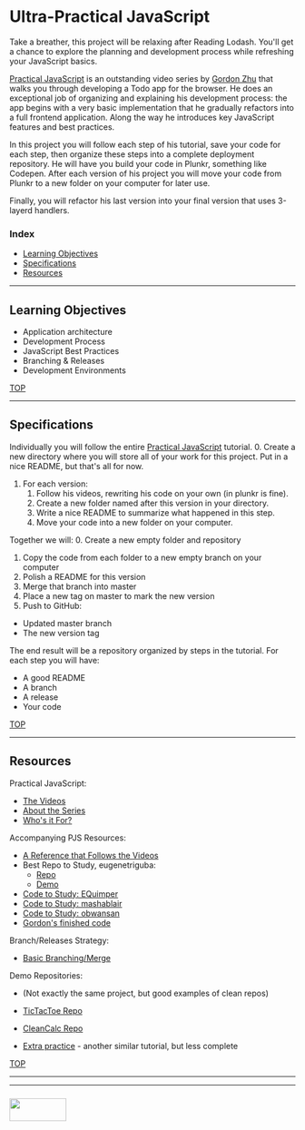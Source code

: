# Ultra-Practical JavaScript

Take a breather, this project will be relaxing after Reading Lodash.  You'll get a chance to explore the planning and development process while refreshing your JavaScript basics.

[Practical JavaScript](https://watchandcode.com/p/practical-javascript) is an outstanding video series by [Gordon Zhu](https://github.com/gordonmzhu) that walks you through developing a Todo app for the browser.  He does an exceptional job of organizing and explaining his development process: the app begins with a very basic implementation that he gradually refactors into a full frontend application. Along the way he introduces key JavaScript features and best practices.

In this project you will follow each step of his tutorial, save your code for each step, then organize these steps into a complete deployment repository.  He will have you build your code in Plunkr, something like Codepen.  After each version of his project you will move your code from Plunkr to a new folder on your computer for later use.

Finally, you will refactor his last version into your final version that uses 3-layerd handlers.

### Index
* [Learning Objectives](#learning-objectives)
* [Specifications](#specifications)
* [Resources](#resources)

---

## Learning Objectives

* Application architecture
* Development Process 
* JavaScript Best Practices
* Branching & Releases
* Development Environments



[TOP](#index)

---

## Specifications

Individually you will follow the entire [Practical JavaScript](https://watchandcode.com/p/practical-javascript) tutorial. 
0. Create a new directory where you will store all of your work for this project. Put in a nice README, but that's all for now.
1. For each version:
    1. Follow his videos, rewriting his code on your own (in plunkr is fine).
    2. Create a new folder named after this version in your directory.
    3. Write a nice README to summarize what happened in this step.
    4. Move your code into a new folder on your computer.



Together we will:
0. Create a new empty folder and repository
1. Copy the code from each folder to a new empty branch on your computer
2. Polish a README for this version
3. Merge that branch into master
4. Place a new tag on master to mark the new version
5. Push to GitHub: 
  * Updated master branch
  * The new version tag


The end result will be a repository organized by steps in the tutorial.  For each step you will have:
* A good README
* A branch
* A release
* Your code


[TOP](#index)

---

## Resources

Practical JavaScript:
* [The Videos](https://watchandcode.com/p/practical-javascript)
* [About the Series](https://thenewstack.io/learning-javascript-gordon-zhu-founder-watch-code/)
* [Who's it For?](https://www.youtube.com/watch?v=gZAQ8qdmC9E)

Accompanying PJS Resources:
* [A Reference that Follows the Videos](https://github.com/GeorgeFourikis/Simplify-JavaScript)
* Best Repo to Study, eugenetriguba: 
  * [Repo](https://github.com/eugenetriguba/practical-js)
  * [Demo](https://eugenetriguba.github.io/practical-js)
* [Code to Study: EQuimper](https://github.com/EQuimper/All-About-Programming/tree/master/Courses/JavaScript/WatchAndCode%20-%20Practical%20JavaScript)
* [Code to Study: mashablair](https://github.com/mashablair/todo-app)
* [Code to Study: obwansan](https://github.com/obwansan/practical-javascript)
* [Gordon's finished code](https://github.com/gordonmzhu/practical-javascript/blob/master/todoList.html)

Branch/Releases Strategy:
* [Basic Branching/Merge](https://docs.microsoft.com/en-us/vsts/git/concepts/git-branching-guidance)

Demo Repositories:
* (Not exactly the same project, but good examples of clean repos)
* [TicTacToe Repo](https://github.com/elewa-student/tic-tac-toe/tree/master)
* [CleanCalc Repo](https://github.com/radovandelic/cleancalc)


* [Extra practice](https://medium.com/@etiennerouzeaud/a-simple-crud-application-with-javascript-ebc82f688c59) - another similar tutorial, but less complete

[TOP](#index)



___
___
### <a href="http://elewa.education/blog" target="_blank"><img src="https://user-images.githubusercontent.com/18554853/34921062-506450ae-f97d-11e7-875f-6feeb26ad72d.png" width="100" height="40"/></a>

